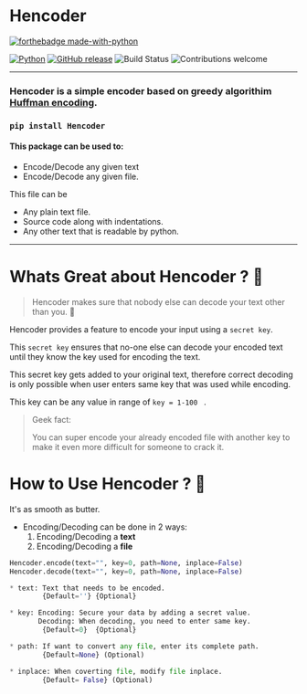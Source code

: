 # Hencoder

[![forthebadge made-with-python](http://ForTheBadge.com/images/badges/made-with-python.svg)](https://www.python.org/)

[![Python](https://img.shields.io/badge/Python-v3.0+-BLUE.svg)](https://www.python.org/)
[![GitHub release](https://img.shields.io/badge/release-v1.0-BLUE.svg)](https://github.com/Akashtyagi08/Hencoder/releases)
![Build Status](https://travis-ci.org/anfederico/Clairvoyant.svg?branch=master)
![Contributions welcome](https://img.shields.io/badge/contributions-welcome-orange.svg)

------------------------------------------------
### Hencoder is a simple encoder based on greedy algorithim [Huffman encoding](https://en.wikipedia.org/wiki/Huffman_coding).


### ```pip install Hencoder```

#### This package can be used to:

* Encode/Decode any given text
* Encode/Decode any given file. 

This file can be
* Any plain text file.
* Source code along with indentations.
* Any other text that is readable by python.

------------------------------------------------

# Whats Great about Hencoder ? :star2:	

> Hencoder makes sure that nobody else can decode your text other than you. :superhero:

Hencoder provides a feature to encode your input using a ```secret key```.

This ```secret key``` ensures that no-one else can decode your encoded text until they know the key used for encoding the text.

This secret key gets added to your original text, therefore correct decoding is only possible when user enters same key that was used while encoding.

This key can be any value in range of `key = 1-100 ` .

> Geek fact:
>
>   You can super encode your already encoded file with another key to make it even more difficult for someone to crack it.


# How to Use Hencoder ? :book:


It's as smooth as butter.

* Encoding/Decoding can be done in 2 ways:
	1. Encoding/Decoding a **text**
	2. Encoding/Decoding a **file**


```python
Hencoder.encode(text="", key=0, path=None, inplace=False)
Hencoder.decode(text="", key=0, path=None, inplace=False)

* text: Text that needs to be encoded.
		{Default=''} {Optional}

* key: Encoding: Secure your data by adding a secret value.
	   Decoding: When decoding, you need to enter same key.
	    {Default=0}  {Optional}

* path: If want to convert any file, enter its complete path.
		{Default=None} (Optional)

* inplace: When coverting file, modify file inplace. 
		{Default= False} (Optional)
```
